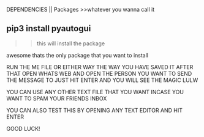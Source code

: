 DEPENDENCIES || Packages >>whatever you wanna call it 

##  pip3 install pyautogui
>>this will install the package 

 awesome thats the only package that you want to install

 RUN THE ME FILE OR EITHER WAY THE WAY YOU HAVE SAVED IT 
 AFTER THAT OPEN WHATS WEB AND OPEN THE PERSON YOU WANT TO SEND THE MESSAGE TO
 JUST HIT ENTER AND YOU WILL SEE  THE MAGIC LULW

 YOU CAN USE ANY OTHER TEXT FILE THAT YOU WANT INCASE YOU WANT TO SPAM YOUR FRIENDS INBOX

 YOU CAN ALSO TEST THIS BY OPENING ANY TEXT EDITOR AND HIT ENTER

 GOOD LUCK!


